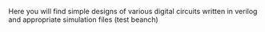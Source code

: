 Here you will find simple designs of various digital circuits written in verilog and appropriate simulation files (test beanch)
